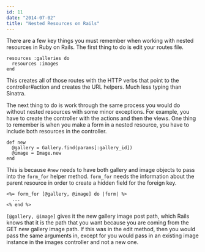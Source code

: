 ```yaml
---
id: 11
date: "2014-07-02"
title: "Nested Resources on Rails"
---
```

There are a few key things you must remember when working with nested resources in Ruby on Rails. The first thing to do is edit your routes file.

    resources :galleries do
      resources :images
    end 

This creates all of those routes with the HTTP verbs that point to the controller#action and creates the URL helpers. Much less typing than Sinatra.

The next thing to do is work through the same process you would do without nested resources with some minor exceptions. For example, you have to create the controller with the actions and then the views. One thing to remember is when you make a form in a nested resource, you have to include both resources in the controller.

    def new
      @gallery = Gallery.find(params[:gallery_id])
      @image = Image.new
    end 

This is because `#new` needs to have both gallery and image objects to pass into the `form_for` helper method. `form_for` needs the information about the parent resource in order to create a hidden field for the foreign key.

    <%= form_for [@gallery, @image] do |form| %>
      ...
    <% end %>

`[@gallery, @image]` gives it the new gallery image post path, which Rails knows that it is the path that you want because you are coming from the GET new gallery image path. If this was in the edit method, then you would pass the same arguments in, except for you would pass in an existing image instance in the images controller and not a new one.